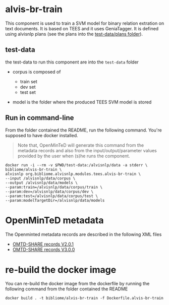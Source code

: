 # alvis-br-train

This component is used to train a SVM model for binary relation extration on text documents. It is based on TEES and it uses GeniaTagger. It is defined using alvisnlp plans (see the plans into the [test-data/plans folder](test-data/plans)).

## test-data
the test-data to run this component are into the `test-data` folder
 
* corpus is composed of
	* train set
	* dev set
	* test set

* model is the folder where the produced TEES SVM  model is stored

## Run in command-line

From the folder contained the README, run the following command. You're supposed to have docker installed.
> Note that, OpenMinTeD will generate this command from the metadata records and also from the input/output/parameter values provided by the user when (s)he runs the component. 

```
docker run -i --rm -v $PWD/test-data:/alvisnlp/data -a stderr \
bibliome/alvis-br-train \
alvisnlp org.bibliome.alvisnlp.modules.tees.alvis-br-train \
--input /alvisnlp/data/corpus \
--output /alvisnlp/data/models \
--param:train=/alvisnlp/data/corpus/train \
--param:dev=/alvisnlp/data/corpus/dev \
--param:test=/alvisnlp/data/corpus/test \
--param:modelTargetDir=/alvisnlp/data/models
```

# OpenMinTeD metadata

The Openminted metadata records are described in the following XML files
* [OMTD-SHARE records V2.0.1](alvis-br-train.metadata.omtd.v2.0.1)
* [OMTD-SHARE records V3.0.0](alvis-br-train.metadata.omtd.v3.0.0)

# re-build the docker image
You can re-build the docker image from the dockerfile by running the following command from the folder contained the README
```
docker build . -t bibliome/alvis-br-train -f Dockerfile.alvis-br-train
```
